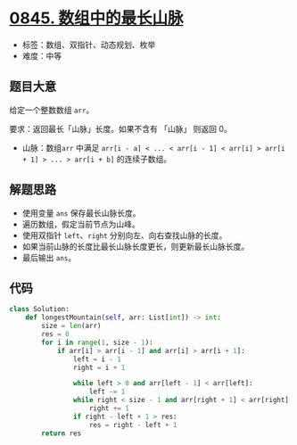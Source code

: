 # [0845. 数组中的最长山脉](https://leetcode.cn/problems/longest-mountain-in-array/)

- 标签：数组、双指针、动态规划、枚举
- 难度：中等

## 题目大意

给定一个整数数组 `arr`。

要求：返回最长「山脉」长度。如果不含有 「山脉」 则返回 0。

- 山脉：数组`arr` 中满足 `arr[i - a] < ... < arr[i - 1] < arr[i] > arr[i + 1] > ... > arr[i + b]` 的连续子数组。

## 解题思路

- 使用变量 `ans` 保存最长山脉长度。
- 遍历数组，假定当前节点为山峰。
- 使用双指针 `left`、`right` 分别向左、向右查找山脉的长度。
- 如果当前山脉的长度比最长山脉长度更长，则更新最长山脉长度。
- 最后输出 `ans`。

## 代码

```python
class Solution:
    def longestMountain(self, arr: List[int]) -> int:
        size = len(arr)
        res = 0
        for i in range(1, size - 1):
            if arr[i] > arr[i - 1] and arr[i] > arr[i + 1]:
                left = i - 1
                right = i + 1

                while left > 0 and arr[left - 1] < arr[left]:
                    left -= 1
                while right < size - 1 and arr[right + 1] < arr[right]:
                    right += 1
                if right - left + 1 > res:
                    res = right - left + 1
        return res
```

